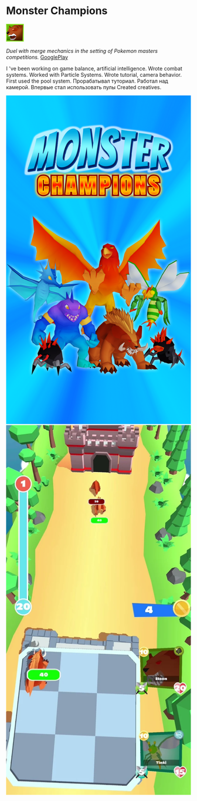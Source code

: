 # Monster Champions
![Game icon](https://github.com/Aywi-style/MonsterChampions/raw/main/Media/icon.png)

*Duel with merge mechanics in the setting of Pokemon masters competitions.*
[GooglePlay](https://play.google.com/store/apps/details?id=com.ZakiGames.MonsterChampions "Application page")

I 've been working on game balance, artificial intelligence.
Wrote combat systems. Worked with Particle Systems.
Wrote tutorial, camera behavior. First used the pool system.
Прорабатывал туториал. Работал над камерой. Впервые стал использовать пулы
Created creatives.

![Game poster](https://github.com/Aywi-style/MonsterChampions/raw/main/Media/img_1.png)
![Gameplay_1](https://github.com/Aywi-style/MonsterChampions/raw/main/Media/img_2.png)
